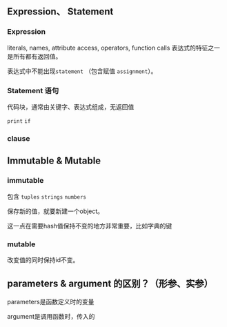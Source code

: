 ## Expression、 Statement

### Expression

literals, names, attribute access, operators, function calls
表达式的特征之一是所有都有返回值。

表达式中不能出现`statement` （包含赋值 `assignment`）。


### Statement 语句

代码块，通常由关键字、表达式组成，无返回值

`print` `if`


### clause


## Immutable & Mutable

### immutable

包含 `tuples` `strings` `numbers`

保存新的值，就要新建一个object。

这一点在需要hash值保持不变的地方非常重要，比如字典的键

### mutable

改变值的同时保持id不变。

## parameters & argument 的区别？（形参、实参）

parameters是函数定义时的变量

argument是调用函数时，传入的


